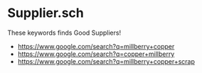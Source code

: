 # Supplier.sch
These keywords finds Good Suppliers!
- https://www.google.com/search?q=millberry+copper
- https://www.google.com/search?q=copper+millberry
- https://www.google.com/search?q=millberry+copper+scrap
